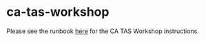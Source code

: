 # ca-tas-workshop

Please see the runbook [here](https://github.com/trevorputbrese/ca-tas-workshop/TAS-Worshop-Instructions.md) for the CA TAS Workshop instructions.